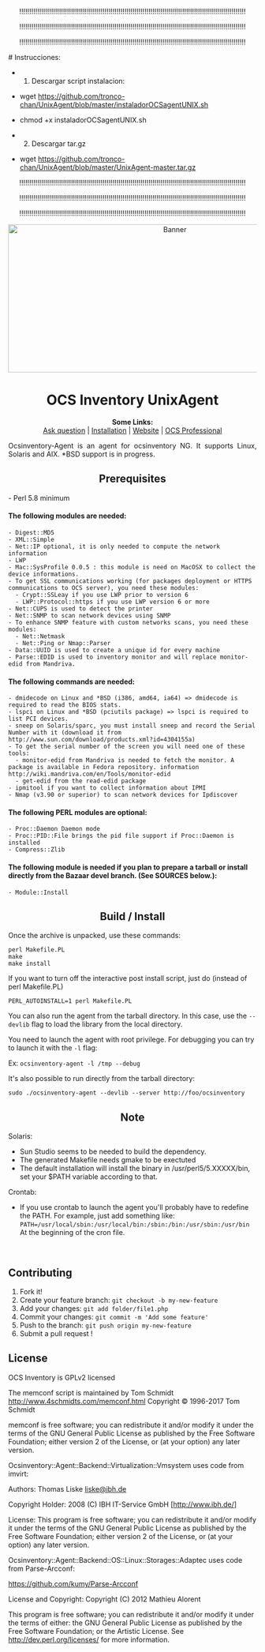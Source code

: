 <p align="center">!!!!!!!!!!!!!!!!!!!!!!!!!!!!!!!!!!!!!!!!!!!!!!!!!!!!!!!!!!!!!!!!!!!!!!!!!!!!!!!!!!!!!!!!!!!!!!!!!!!!!!!!!!!!!!!!!!</p>
<p align="center">!!!!!!!!!!!!!!!!!!!!!!!!!!!!!!!!!!!!!!!!!!!!!!!!!!!!!!!!!!!!!!!!!!!!!!!!!!!!!!!!!!!!!!!!!!!!!!!!!!!!!!!!!!!!!!!!!!</p>
<p align="center">!!!!!!!!!!!!!!!!!!!!!!!!!!!!!!!!!!!!!!!!!!!!!!!!!!!!!!!!!!!!!!!!!!!!!!!!!!!!!!!!!!!!!!!!!!!!!!!!!!!!!!!!!!!!!!!!!!</p>
  # Instrucciones:
  
  - 1. Descargar script instalacion:
  - wget https://github.com/tronco-chan/UnixAgent/blob/master/instaladorOCSagentUNIX.sh
  - chmod +x instaladorOCSagentUNIX.sh
  
  - 2. Descargar tar.gz
  - wget https://github.com/tronco-chan/UnixAgent/blob/master/UnixAgent-master.tar.gz
  

<p align="center">!!!!!!!!!!!!!!!!!!!!!!!!!!!!!!!!!!!!!!!!!!!!!!!!!!!!!!!!!!!!!!!!!!!!!!!!!!!!!!!!!!!!!!!!!!!!!!!!!!!!!!!!!!!!!!!!!!</p>
<p align="center">!!!!!!!!!!!!!!!!!!!!!!!!!!!!!!!!!!!!!!!!!!!!!!!!!!!!!!!!!!!!!!!!!!!!!!!!!!!!!!!!!!!!!!!!!!!!!!!!!!!!!!!!!!!!!!!!!!</p>
<p align="center">!!!!!!!!!!!!!!!!!!!!!!!!!!!!!!!!!!!!!!!!!!!!!!!!!!!!!!!!!!!!!!!!!!!!!!!!!!!!!!!!!!!!!!!!!!!!!!!!!!!!!!!!!!!!!!!!!!</p>


<p align="center">
  <img src="https://cdn.ocsinventory-ng.org/common/banners/banner660px.png" height=300 width=660 alt="Banner">
</p>

<h1 align="center">OCS Inventory UnixAgent</h1>
<p align="center">
  <b>Some Links:</b><br>
  <a href="http://ask.ocsinventory-ng.org">Ask question</a> |
  <a href="https://wiki.ocsinventory-ng.org/03.Basic-documentation/Setting-up-the-UNIX-agent-on-client-computers/">Installation</a> |
  <a href="https://www.ocsinventory-ng.org/?utm_source=github-ocs">Website</a> |
  <a href="https://www.ocsinventory-ng.org/en/#ocs-pro-en">OCS Professional</a>
</p>

<p align="justify">
  Ocsinventory-Agent is an agent for ocsinventory NG. It supports Linux,
  Solaris and AIX. *BSD support is in progress.
</p>




<h2 align="center">Prerequisites</h2>
- Perl 5.8 minimum

  #### The following modules are needed:
    - Digest::MD5
    - XML::Simple
    - Net::IP optional, it is only needed to compute the network information
    - LWP
    - Mac::SysProfile 0.0.5 : this module is need on MacOSX to collect the device informations.
    - To get SSL communications working (for packages deployment or HTTPS communications to OCS server), you need these modules:
      - Crypt::SSLeay if you use LWP prior to version 6
      - LWP::Protocol::https if you use LWP version 6 or more
    - Net::CUPS is used to detect the printer
    - Net::SNMP to scan network devices using SNMP
    - To enhance SNMP feature with custom networks scans, you need these modules:
      - Net::Netmask
      - Net::Ping or Nmap::Parser
    - Data::UUID is used to create a unique id for every machine
    - Parse::EDID is used to inventory monitor and will replace monitor-edid from Mandriva.
      
  #### The following commands are needed:
    - dmidecode on Linux and *BSD (i386, amd64, ia64) => dmidecode is required to read the BIOS stats.
    - lspci on Linux and *BSD (pciutils package) => lspci is required to list PCI devices.
    - sneep on Solaris/sparc, you must install sneep and record the Serial Number with it (download it from http://www.sun.com/download/products.xml?id=4304155a)
    - To get the serial number of the screen you will need one of these tools:
      - monitor-edid from Mandriva is needed to fetch the monitor. A package is available in Fedora repository. information http://wiki.mandriva.com/en/Tools/monitor-edid
      - get-edid from the read-edid package
    - ipmitool if you want to collect information about IPMI
    - Nmap (v3.90 or superior) to scan network devices for Ipdiscover
    
  #### The following PERL modules are optional:
    - Proc::Daemon Daemon mode
    - Proc::PID::File brings the pid file support if Proc::Daemon is installed
    - Compress::Zlib

  #### The following module is needed if you plan to prepare a tarball or install directly from the Bazaar devel branch. (See SOURCES below.):
    - Module::Install

<h2 align="center">Build / Install</h2>

Once the archive is unpacked, use these commands:

```
perl Makefile.PL
make
make install
```
If you want to turn off the interactive post install script, just do (instead of perl Makefile.PL)
```
PERL_AUTOINSTALL=1 perl Makefile.PL
```

You can also run the agent from the tarball directory. In this case, use the `--devlib` flag to load the library from the local directory.


You need to launch the agent with root privilege. For debugging you can try to launch it with the `-l` flag:

Ex: `ocsinventory-agent -l /tmp --debug`

It's also possible to run directly from the tarball directory:

`sudo ./ocsinventory-agent --devlib --server http://foo/ocsinventory`

<h2 align="center">Note</h2>

Solaris:
  - Sun Studio seems to be needed to build the dependency.
  - The generated Makefile needs gmake to be exectuted
  - The default installation will install the binary in /usr/perl5/5.XXXXX/bin, set your $PATH variable according to that.

Crontab:
  - If you use crontab to launch the agent you'll probably have to redefine the PATH. For example, just add something like: `PATH=/usr/local/sbin:/usr/local/bin:/sbin:/bin:/usr/sbin:/usr/bin` At the beginning of the cron file.

<br />

## Contributing

1. Fork it!
2. Create your feature branch: `git checkout -b my-new-feature`
3. Add your changes: `git add folder/file1.php`
4. Commit your changes: `git commit -m 'Add some feature'`
5. Push to the branch: `git push origin my-new-feature`
6. Submit a pull request !

## License

OCS Inventory is GPLv2 licensed

The memconf script is maintained by Tom Schmidt
http://www.4schmidts.com/memconf.html
Copyright © 1996-2017 Tom Schmidt

memconf is free software; you can redistribute it and/or modify it under the terms of the GNU General Public License 
as published by the Free Software Foundation; either version 2 of the License, or (at your option) any later version.

Ocsinventory::Agent::Backend::Virtualization::Vmsystem uses code from imvirt:

Authors:
  Thomas Liske <liske@ibh.de>

Copyright Holder:
  2008 (C) IBH IT-Service GmbH [http://www.ibh.de/]

License: This program is free software; you can redistribute it and/or modify it under the terms of the GNU General Public License as published by the Free Software Foundation; either version 2 of the License, or (at your option) any later version.

Ocsinventory::Agent::Backend::OS::Linux::Storages::Adaptec uses code from Parse-Arcconf:

https://github.com/kumy/Parse-Arcconf

License and Copyright:
Copyright (C) 2012 Mathieu Alorent

This program is free software; you can redistribute it and/or modify it under the terms of either: the GNU General Public License as published by the Free Software Foundation; or the Artistic License. See http://dev.perl.org/licenses/ for more information.
